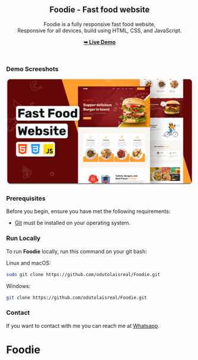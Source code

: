 <div align="center">
  <h2 align="center">Foodie - Fast food website</h2>

  Foodie is a fully responsive fast food website, <br />Responsive for all devices, build using HTML, CSS, and JavaScript.

  <a href="https://Foodie-website.vercel.app/"><strong>➥ Live Demo</strong></a>

</div>

<br />

### Demo Screeshots

![Foodie Desktop Demo](./readme-images/desktop.png "Desktop Demo")

### Prerequisites

Before you begin, ensure you have met the following requirements:

* [Git](https://git-scm.com/downloads "Download Git") must be installed on your operating system.

### Run Locally

To run **Foodie** locally, run this command on your git bash:

Linux and macOS:

```bash
sudo git clone https://github.com/odutolaisreal/Foodie.git
```

Windows:

```bash
git clone https://github.com/odutolaisreal/Foodie.git
```

### Contact

If you want to contact with me you can reach me at [Whatsapp](https://wa.me/07060529706).
# Foodie
